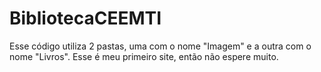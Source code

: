 # BibliotecaCEEMTI
Esse código utiliza 2 pastas, uma com o nome "Imagem" e a outra com o nome "Livros". Esse é meu primeiro site, então não espere muito.
